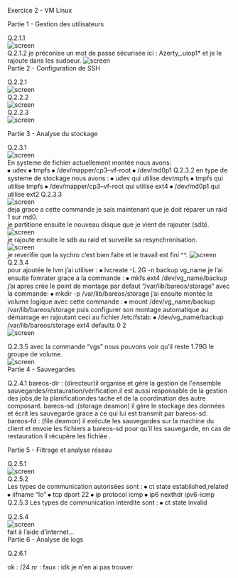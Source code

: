 Exercice 2 - VM Linux

Partie 1 - Gestion des utilisateurs

Q.2.1.1  
![screen](https://github.com/The-flosh/TSSR---Checkpoint-3/blob/main/chekpoint/16.png)    
Q.2.1.2 
je préconise un mot de passe sécurisée ici : Azerty_.uiop1* 
et je le rajoute dans les sudoeur.
![screen](https://github.com/The-flosh/TSSR---Checkpoint-3/blob/main/chekpoint/17.png)    
Partie 2 - Configuration de SSH  

Q.2.2.1   
![screen](https://github.com/The-flosh/TSSR---Checkpoint-3/blob/main/chekpoint/18.png)      
Q.2.2.2   
![screen](https://github.com/The-flosh/TSSR---Checkpoint-3/blob/main/chekpoint/19.png)      
Q.2.2.3    
![screen](https://github.com/The-flosh/TSSR---Checkpoint-3/blob/main/chekpoint/20.png)      

Partie 3 - Analyse du stockage  

Q.2.3.1   
![screen](https://github.com/The-flosh/TSSR---Checkpoint-3/blob/main/chekpoint/21.png)  
En systeme de fichier actuellement montée nous avons:  
⦁	udev
⦁	tmpfs
⦁	/dev/mapper/cp3–vf-root
⦁	/dev/md0p1
Q.2.3.2 
en type de systeme de stockage nous avons : 
⦁	udev qui utilise devtmpfs
⦁	tmpfs qui utilise tmpfs
⦁	/dev/mapper/cp3–vf-root qui utilise ext4
⦁	/dev/md0p1 qui utilise ext2
Q.2.3.3   
![screen](https://github.com/The-flosh/TSSR---Checkpoint-3/blob/main/chekpoint/22.png)  
 deja grace a cette commande je sais maintenant que je doit réparer un raid 1 sur md0.  
je partitione ensuite le nouveau disque que je vient de rajouter (sdb).   
 ![screen](https://github.com/The-flosh/TSSR---Checkpoint-3/blob/main/chekpoint/23.png)  
je rajoute ensuite le sdb au raid et surveille sa resynchronisation.  
![screen](https://github.com/The-flosh/TSSR---Checkpoint-3/blob/main/chekpoint/24.png)  
je reverifie que la sychro c’est bien faite et le travail est fini ^^. 
![screen](https://github.com/The-flosh/TSSR---Checkpoint-3/blob/main/chekpoint/25.png)  
Q.2.3.4   
pour ajoutée le lvm j’ai utiliser : 
⦁	lvcreate -L 2G -n backup vg_name
je l’ai ensuite fomrater grace a la commande : 
⦁	mkfs.ext4 /dev/vg_name/backup
j’ai apres crée le point de montage par defaut “/var/lib/bareos/storage“ avec la commande:
⦁	mkdir -p /var/lib/bareos/storage
j’ai ensuite montée le volume logique avec cette commande : 
⦁	mount /dev/vg_name/backup /var/lib/bareos/storage
puis configurer son montage automatique au démarrage en rajoutant ceci au fichier /etc/fstab:
⦁	 /dev/vg_name/backup /var/lib/bareos/storage ext4 defaults 0 2  
![screen](https://github.com/The-flosh/TSSR---Checkpoint-3/blob/main/chekpoint/26.png)  
  
Q.2.3.5 
avec la commande “vgs” nous pouvons voir qu’il reste 1.79G  le groupe de volume.  
![screen](https://github.com/The-flosh/TSSR---Checkpoint-3/blob/main/chekpoint/27.png)  
Partie 4 - Sauvegardes  

Q.2.4.1 
bareos-dir : (directeur)il organise et gère la gestion de l'ensemble sauvegardes/restauration/vérification.il est aussi responsable de la gestion des jobs,de la planificationdes tache et de  la coordination des autre composant.
bareos-sd :(storage deamon) il gère le stockage des données et écrit les sauvegarde grace a ce qui lui est transmit par bareos-sd.
bareos-fd : (file deamon) il exécute les sauvegardes sur la machine du client et envoie les fichiers a bareos-sd  pour qu’il les sauvegarde, en cas de restauration il récupère les fichiée .

Partie 5 - Filtrage et analyse réseau

Q.2.5.1    
![screen](https://github.com/The-flosh/TSSR---Checkpoint-3/blob/main/chekpoint/28.png)  
Q.2.5.2   
Les types de communication autorisées sont :
⦁	ct state established,related
⦁	iifname “lo”
⦁	tcp dport 22
⦁	ip protocol icmp
⦁	ip6 nexthdr ipv6-icmp
Q.2.5.3 
Les types de communication interdite sont :
⦁	ct state invalid

Q.2.5.4    
![screen](https://github.com/The-flosh/TSSR---Checkpoint-3/blob/main/chekpoint/29.png)  
fait à l’aide d’internet…  
Partie 6 - Analyse de logs

Q.2.6.1 

ok : /24
nr : 
faux : 
idk je n'en ai pas trouver 
